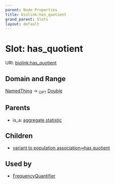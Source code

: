 ```yaml
---
parent: Node Properties
title: biolink:has_quotient
grand_parent: Slots
layout: default
---
```


# Slot: has_quotient




URI: [biolink:has_quotient](https://w3id.org/biolink/vocab/has_quotient)

## Domain and Range

[NamedThing](NamedThing.md) ->  <sub>OPT</sub> [Double](types/Double.md)

## Parents

 *  is_a: [aggregate statistic](aggregate_statistic.md)

## Children

 *  [variant to population association➞has quotient](variant_to_population_association_has_quotient.md)

## Used by

 * [FrequencyQuantifier](FrequencyQuantifier.md)
